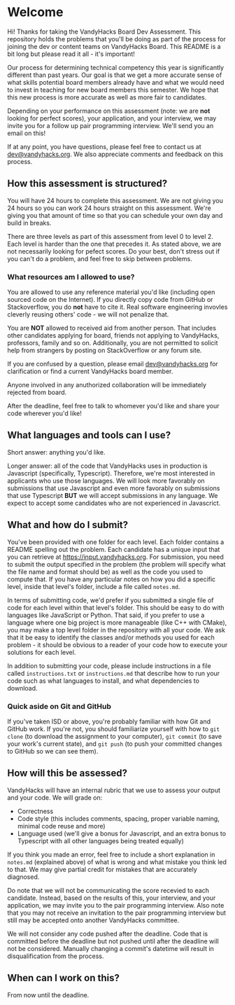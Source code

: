 # Welcome
Hi! Thanks for taking the VandyHacks Board Dev Assessment. This repository holds the problems that you'll be doing as part of the process for joining the dev or content teams on VandyHacks Board. This README is a bit long but please read it all - it's important!

Our process for determining technical competency this year is significantly different than past years. Our goal is that we get a more accurate sense of what skills potential board members already have and what we would need to invest in teaching for new board members this semester. We hope that this new process is more accurate as well as more fair to candidates. 

Depending on your performance on this assessment (note: we are **not** looking for perfect scores), your application, and your interview, we may invite you for a follow up pair programming interview. We'll send you an email on this!

If at any point, you have questions, please feel free to contact us at dev@vandyhacks.org. We also appreciate comments and feedback on this process.

## How this assessment is structured?

You will have 24 hours to complete this assessment. We are not giving you 24 hours so you can work 24 hours straight on this assessment. We're giving you that amount of time so that you can schedule your own day and build in breaks. 

There are three levels as part of this assessment from level 0 to level 2. Each level is harder than the one that precedes it. As stated above, we are not necessarily looking for pefect scores. Do your best, don't stress out if you can't do a problem, and feel free to skip between problems.

### What resources am I allowed to use?
You are allowed to use any reference material you'd like (including open sourced code on the Internet). If you directly copy code from GitHub or Stackoverflow, you do **not** have to cite it. Real software engineering invovles cleverly reusing others' code - we will not penalize that. 

You are **NOT** allowed to received aid from another person. That includes other candidates applying for board, friends not applying to VandyHacks, professors, family and so on. Additionally, you are not permitted to solicit help from strangers by posting on StackOverflow or any forum site. 

If you are confused by a question, please email dev@vandyhacks.org for clarification or find a current VandyHacks board member. 
 
Anyone involved in any anuthorized collaboration will be immediately rejected from board. 

After the deadline, feel free to talk to whomever you'd like and share your code wherever you'd like!

## What languages and tools can I use?

Short answer: anything you'd like.

Longer answer: all of the code that VandyHacks uses in production is Javascript (specifically, Typescript). Therefore, we're most interested in applicants who use those languages. We will look more favorably on submissions that use Javascript and even more favorably on submissions that use Typescript **BUT** we will accept submissions in any language. We expect to accept some candidates who are not experienced in Javascrict.

## What and how do I submit?
You've been provided with one folder for each level. Each folder contains a README spelling out the problem. Each candidate has a unique input that you can retrieve at https://input.vandyhacks.org. For submission, you need to submit the output specified in the problem (the problem will specify what the file name and format should be) as well as the code you used to compute that. If you have any particular notes on how you did a specific level, inside that level's folder, include a file called `notes.md`.

In terms of submitting code, we'd prefer if you submitted a single file of code for each level within that level's folder. This should be easy to do with languages like JavaScript or Python. That said, if you prefer to use a language where one big project is more manageable (like C++ with CMake), you may make a top level folder in the repository with all your code. We ask that it be easy to identify the classes and/or methods you used for each problem - it should be obvious to a reader of your code how to execute your solutions for each level. 

In addition to submitting your code, please include instructions in a file called `instructions.txt` or `instructions.md` that describe how to run your code such as what languages to install, and what dependencies to download.


### Quick aside on Git and GitHub
If you've taken ISD or above, you're probably familiar with how Git and GitHub work. If you're not, you should familiarize yourself with how to `git clone` (to download the assignment to your computer), `git commit` (to save your work's current state), and `git push` (to push your committed changes to GitHub so we can see them). 

## How will this be assessed?
VandyHacks will have an internal rubric that we use to assess your output and your code. We will grade on:
- Correctness
- Code style (this includes comments, spacing, proper variable naming, minimal code reuse and more)
- Language used (we'll give a bonus for Javascript, and an extra bonus to Typescript with all other languages being treated equally)

If you think you made an error, feel free to include a short explanation in `notes.md` (explained above) of what is wrong and what mistake you think led to that. We may give partial credit for mistakes that are accurately diagnosed.

Do note that we will not be communicating the score recevied to each candidate. Instead, based on the results of this, your interview, and your application, we may invite you to the pair programming interview. Also note that you may not receive an invitation to the pair programming interview but still may be accepted onto another VandyHacks committee. 

We will not consider any code pushed after the deadline. Code that is committed before the deadline but not pushed until after the deadline will not be considered. Manually changing a commit's datetime will result in disqualification from the process.

## When can I work on this?
From now until the deadline.